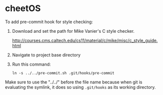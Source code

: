 # cheetOS

To add pre-commit hook for style checking:

1. Download and set the path for Mike Vanier's C style checker.

    http://courses.cms.caltech.edu/cs11/material/c/mike/misc/c_style_guide.html

2. Navigate to project base directory

3. Run this command:

    `ln -s ../../pre-commit.sh .git/hooks/pre-commit`

Make sure to use the "../../" before the file name because when git is
evaluating the symlink, it does so using `.git/hooks` as its working
directory.
